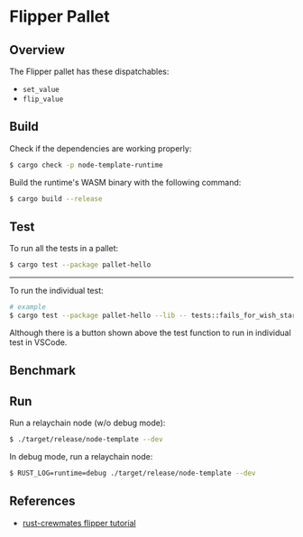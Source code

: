 # Flipper Pallet

## Overview

The Flipper pallet has these dispatchables:

- `set_value`
- `flip_value`

## Build

Check if the dependencies are working properly:

```sh
$ cargo check -p node-template-runtime
```

Build the runtime's WASM binary with the following command:

```sh
$ cargo build --release
```

## Test

To run all the tests in a pallet:

```sh
$ cargo test --package pallet-hello
```

---

To run the individual test:

```sh
# example
$ cargo test --package pallet-hello --lib -- tests::fails_for_wish_start_w_hello
```

Although there is a button shown above the test function to run in individual test in VSCode.

## Benchmark

<!-- TODO: -->

## Run

Run a relaychain node (w/o debug mode):

```sh
$ ./target/release/node-template --dev
```

In debug mode, run a relaychain node:

```sh
$ RUST_LOG=runtime=debug ./target/release/node-template --dev
```

## References

- [rust-crewmates flipper tutorial](https://github.com/rusty-crewmates/substrate-tutorials/tree/main/exercises/ex00-testing)
